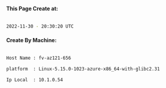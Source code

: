 
   
#### This Page Create at:

```bash

2022-11-30 - 20:30:20 UTC

```

#### Create By Machine:

```bash

Host Name : fv-az121-656

platform  : Linux-5.15.0-1023-azure-x86_64-with-glibc2.31

Ip Local  : 10.1.0.54

```

